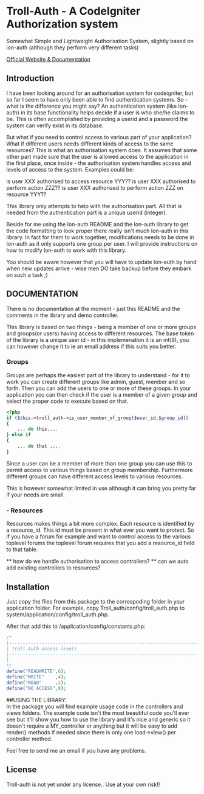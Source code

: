 # Troll-Auth - A CodeIgniter Authorization system

Somewhat Simple and Lightweight Authorisation System, slightly based on ion-auth (although they perform very different tasks)

[Official Website & Documentation](http://laravel.com)

## Introduction

I have been looking around for an authorisation system for codeigniter, but so far I seem to have only been able to find authentication systems.
So - what is the difference you might say? 
An authentication system (like Ion-auth) in its base functionality helps decide if a user is who she/he claims to be. This is often accomplished by providing
a userid and a password the system can verify exist in its database.

But what if you need to control access to various part of your application? What if different users needs different kinds of access to the same resources?
This is what an authorisation system does. It assumes that some other part made sure that the user is allowed access to the application in the first place, once inside - the
authorisation system handles access and levels of access to the system. Examples could be:

is user XXX authorised to access resource YYY??
is user XXX authorised to perform action ZZZ??
is user XXX authorised to perform action ZZZ on resource YYY??

This library only attempts to help with the authorisation part. All that is needed from the authentication part is a unique userid (integer).

Beside for me using the Ion-auth README and the Ion-auth library to get the code formatting to look proper there really isn't much Ion-auth in this library.
In fact for them to work together, modifications needs to be done in Ion-auth as it only supports one group per user.
I will provide instructions on how to modify Ion-auth to work with this library. 

You should be aware however that you will have to update Ion-auth by hand when new updates arrive - wise men DO take backup before they embark on such a task ;)

## DOCUMENTATION
There is no documentation at the moment - just this README and the comments in the library and demo controller.

This library is based on two things - being a member of one or more groups and groups(or users) having access to different resources.
The base token of the library is a unique user id - in this implemenation it is an int(9), you can however change it to ie an email address if this suits you better.


### Groups
Groups are perhaps the easiest part of the library to understand - for it to work you can create different groups like admin, guest, member and so forth. 
Then you can add the users to one or more of these groups. In your application you can then check if the user is a member of a given group and select the proper code
to execute based on that.

```php
<?php
if ($this->troll_auth->is_user_member_of_group($user_id,$group_id))
{
	... do this....
} else if
{
	... do that ....
}
```
Since a user can be a member of more than one group you can use this to permit access to various things based on group membership. Furthermore different groups can have different
access levels to various resources.

This is however somewhat limited in use although it can bring you pretty far if your needs are small.

### - Resources
Resources makes things a bit more complex. Each resource is identified by a resource_id. This id must be present in what ever you want to protect. So if you have
a forum for example and want to control access to the various toplevel forums the toplevel forum requires that you add a resource_id field to that table.

** how do we handle authorisation to access controllers?
** can we auto add existing controllers to resources?


## Installation
Just copy the files from this package to the correspoding folder in your 
application folder.  For example, copy Troll_auth/config/troll_auth.php to 
system/application/config/troll_auth.php. 

After that add this to /application/config/constants.php:

```php
/*
|--------------------------------------------------------------------------
| Troll Auth access levels
|--------------------------------------------------------------------------
|
*/
define("READWRITE",6);
define("WRITE"    ,4);
define("READ"     ,2);
define("NO_ACCESS",0);
```
##USING THE LIBRARY:   
In the package you will find example usage code in the controllers and views 
folders.  The example code isn't the most beautiful code you'll ever see but 
it'll show you how to use the library and it's nice and generic so it doesn't 
require a MY_controller or anything but it will be easy to add render() methods 
if needed since there is only one load->view() per controller method.


Feel free to send me an email if you have any problems.  

## License

Troll-auth is not yet under any license.. Use at your own risk!!

